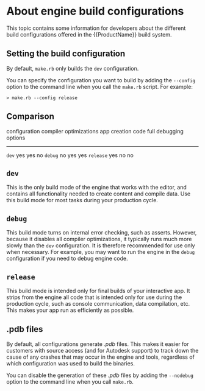 # About engine build configurations

This topic contains some information for developers about the different build configurations offered in the {{ProductName}} build system.

## Setting the build configuration

By default, `make.rb` only builds the `dev` configuration.

You can specify the configuration you want to build by adding the `--config` option to the command line when you call the `make.rb` script. For example:

```
> make.rb --config release
```

## Comparison

configuration   compiler optimizations   app creation code    full debugging options
--------------  -----------------------  -------------------  -----------------------
`dev`           yes                      yes                  no
`debug`         no                       yes                  yes
`release`       yes                      no                   no

## `dev`

This is the only build mode of the engine that works with the editor, and contains all functionality needed to create content and compile data. Use this build mode for most tasks during your production cycle.

## `debug`

This build mode turns on internal error checking, such as asserts. However, because it disables all compiler optimizations, it typically runs much more slowly than the `dev` configuration. It is therefore recommended for use only when necessary. For example, you may want to run the engine in the `debug` configuration if you need to debug engine code.

## `release`

This build mode is intended only for final builds of your interactive app. It strips from the engine all code that is intended only for use during the production cycle, such as console communication, data compilation, etc. This makes your app run as efficiently as possible.

## .pdb files

By default, all configurations generate *.pdb* files. This makes it easier for customers with source access (and for Autodesk support) to track down the cause of any crashes that may occur in the engine and tools, regardless of which configuration was used to build the binaries.

You can disable the generation of these *.pdb* files by adding the `--nodebug` option to the command line when you call `make.rb`.
